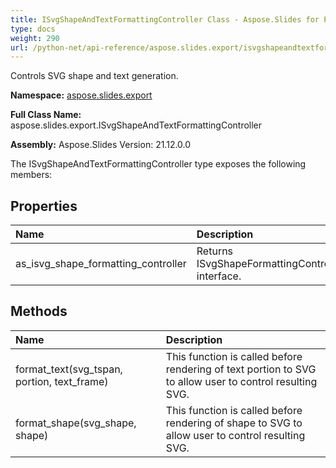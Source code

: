 ```yaml
---
title: ISvgShapeAndTextFormattingController Class - Aspose.Slides for Python via .NET - API Reference
type: docs
weight: 290
url: /python-net/api-reference/aspose.slides.export/isvgshapeandtextformattingcontroller/
---
```


Controls SVG shape and text generation.

**Namespace:** [aspose.slides.export](/python-net/api-reference/aspose.slides.export/)

**Full Class Name:** aspose.slides.export.ISvgShapeAndTextFormattingController

**Assembly:**  Aspose.Slides Version: 21.12.0.0

The ISvgShapeAndTextFormattingController type exposes the following members:
## **Properties**
|**Name**|**Description**|
| :- | :- |
|as_isvg_shape_formatting_controller|Returns ISvgShapeFormattingController interface.|
## **Methods**
|**Name**|**Description**|
| :- | :- |
|format_text(svg_tspan, portion, text_frame)|This function is called before rendering of text portion to SVG to allow user to control resulting SVG.|
|format_shape(svg_shape, shape)|This function is called before rendering of shape to SVG to allow user to control resulting SVG.|
